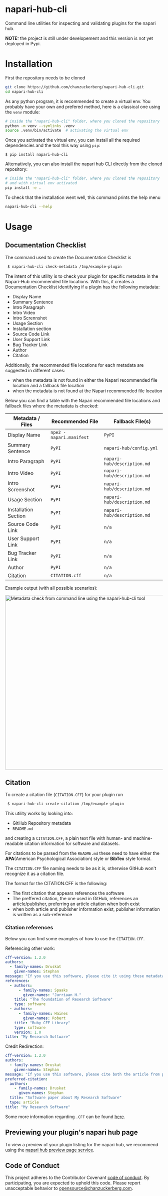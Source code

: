 # napari-hub-cli



Command line utilities for inspecting and validating plugins for the napari hub.

**NOTE:** the project is still under developement and this version is not yet deployed in Pypi.


# Installation

First the repository needs to be cloned

```sh
git clone https://github.com/chanzuckerberg/napari-hub-cli.git
cd napari-hub-cli
```

As any python program, it is recommended to create a virtual env.
You probably have your own and prefered method, here is a classical one using the `venv` module:

```sh
# inside the "napari-hub-cli" folder, where you cloned the repository
python -m venv --symlinks .venv
source .venv/bin/activate  # activating the virtual env
```

Once you activated the virtual env, you can install all the required dependencies and the tool this way using `pip`:

```
$ pip install napari-hub-cli
```

Alternatively, you can also install the napari hub CLI directly from the cloned repository:


```sh
# inside the "napari-hub-cli" folder, where you cloned the repository
# and with virtual env activated
pip install -e .
```

To check that the installation went well, this command prints the help menu
```sh
napari-hub-cli --help
```

# Usage


## Documentation Checklist

The command used to create the Documentation Checklist is

```bash
 $ napari-hub-cli check-metadata /tmp/example-plugin
```

The intent of this utility is to check your plugin for specific metadata in the Napari-Hub recommended file locations.
With this, it creates a Documentation Checklist identifying if a plugin has the following metadata:

- Display Name
- Summary Sentence
- Intro Paragraph
- Intro Video
- Intro Scrennshot
- Usage Section
- Installation section
- Source Code Link
- User Support Link
- Bug Tracker Link
- Author
- Citation

Additionally, the recommended file locations for each metadata are suggested in different cases:

- when the metadata is not found in either the Napari recommended file location and a fallback file location
- when the metadata is not found at the Napari recommended file location



Below you can find a table with the Napari recommended file locations and fallback files where the metadata is checked:


| Metadata / Files    | Recommended File             | Fallback File(s)                |
| ------------------- | ---------------------------- | ------------------------------- |
| Display Name        | ```npe2 - napari.manifest``` | ```PyPI```                      |
| Summary Sentence    | ```PyPI```                   | ```napari-hub/config.yml```     |
| Intro Paragraph     | ```PyPI```                   | ```napari-hub/description.md``` |
| Intro Video         | ```PyPI```                   | ```napari-hub/description.md``` |
| Intro Screenshot    | ```PyPI```                   | ```napari-hub/description.md``` |
| Usage Section       | ```PyPI```                   | ```napari-hub/description.md``` |
| Installation Section| ```PyPI```                   | ```napari-hub/description.md``` |
| Source Code Link    | ```PyPI```                   | ```n/a```                       |
| User Support Link   | ```PyPI```                   | ```n/a```                       |
| Bug Tracker Link    | ```PyPI```                   | ```n/a```                       |
| Author              | ```PyPI```                   | ```n/a```                       |
| Citation            | ```CITATION.cff```           | ```n/a```                       |



Example output (with all possible scenarios):

<img width="556" alt="Metadata check from command line using the napari-hub-cli tool" src="https://user-images.githubusercontent.com/99416933/201911155-71871012-8afb-4161-bd84-1794b3cd4735.png">


## Citation

To create a citation file (`CITATION.CFF`) for your plugin run

```bash
 $ napari-hub-cli create-citation /tmp/example-plugin
```

This utility works by looking into:

- GitHub Repository metadata
- `README.md`

and creating a `CITATION.CFF`, a plain text file with human- and machine-readable citation information for software and datasets.

For citations to be parsed from the `README.md` these need to have either the **APA**(American Psychological Association) style or **BibTex** style format.

The `CITATION.CFF` file naming needs to be as it is, otherwise GitHub won't recognize it as a citation file.



The format for the CITATION.CFF is the following:

- The first citation that appears references the software
- The preffered citation, the one used in GitHub, references an article/publisher, preferring an article citation when both exist
- when both article and publisher information exist, publisher information is written as a sub-reference


### Citation references


Below you can find some examples of how to use the `CITATION.CFF`.

Referencing other work:
```yaml
cff-version: 1.2.0
authors:
  - family-names: Druskat
    given-names: Stephan
message: "If you use this software, please cite it using these metadata."
references:
  - authors:
      - family-names: Spaaks
        given-names: "Jurriaan H."
    title: "The foundation of Research Software"
    type: software
  - authors:
      - family-names: Haines
        given-names: Robert
    title: "Ruby CFF Library"
    type: software
    version: 1.0
title: "My Research Software"
```

Credit Redirection:

```yaml
cff-version: 1.2.0
authors:
  - family-names: Druskat
    given-names: Stephan
message: "If you use this software, please cite both the article from preferred-citation and the software itself."
preferred-citation:
  authors:
    - family-names: Druskat
      given-names: Stephan
  title: "Software paper about My Research Software"
  type: article
title: "My Research Software"
```

Some more information regarding `.CFF` can be found [here](https://docs.github.com/en/repositories/managing-your-repositorys-settings-and-features/customizing-your-repository/about-citation-files).


## Previewing your plugin's napari hub page

To view a preview of your plugin listing for the napari hub, we recommend using the [napari hub preview page service](https://github.com/chanzuckerberg/napari-hub/blob/main/docs/setting-up-preview.md).

<!--

However, legacy commands `preview-metadata` and `check-missing` are available to preview your hub page.
To use these commands, run:

```
napari-hub-cli preview-metadata /tmp/example-plugin
napari-hub-cli check-missing /tmp/example-plugin
```
0
-->
## Code of Conduct

This project adheres to the Contributor Covenant [code of conduct](https://github.com/chanzuckerberg/.github/blob/master/CODE_OF_CONDUCT.md). By participating, you are expected to uphold this code. Please report unacceptable behavior to [opensource@chanzuckerberg.com](mailto:opensource@chanzuckerberg.com).
